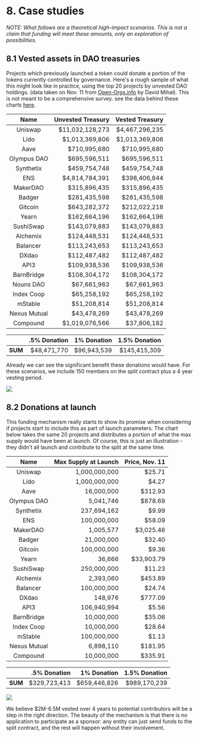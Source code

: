 # 8. Case studies

*NOTE: What follows are a theoretical high-impact scenarios. This is not a claim that funding will meet these amounts, only an exploration of possibilities.*

## 8.1 Vested assets in DAO treasuries

Projects which previously launched a token could donate a portion of the tokens currently controlled by governance. Here's a rough sample of what this might look like in practice, using the top 20 projects by unvested DAO holdings. (data taken on Nov. 11 from [Open-Orgs.info](https://openorgs.info/) by David Mihal). This is not meant to be a comprehensive survey. see the data behind these charts [here](https://docs.google.com/spreadsheets/d/1eMPxTDNB-MFYCJL61sEHNce2IvI4jeu3GcA5nAgo_g4/edit?usp=sharing). 

|     Name     | Unvested Treasury | Vested Treasury |
|:------------:| -----------------:| ---------------:|
|   Uniswap    |   $11,032,128,273 |  $4,467,296,235 |
|     Lido     |    $1,013,369,806 |  $1,013,369,806 |
|     Aave     |      $710,995,680 |    $710,995,680 |
| Olympus DAO  |      $695,596,511 |    $695,596,511 |
|  Synthetix   |      $459,754,748 |    $459,754,748 |
|     ENS      |    $4,814,784,391 |    $398,406,844 |
|   MakerDAO   |      $315,896,435 |    $315,896,435 |
|    Badger    |      $281,435,598 |    $281,435,598 |
|   Gitcoin    |      $643,282,372 |    $212,022,218 |
|    Yearn     |      $162,664,196 |    $162,664,196 |
|  SushiSwap   |      $143,079,883 |    $143,079,883 |
|   Alchemix   |      $124,448,531 |    $124,448,531 |
|   Balancer   |      $113,243,653 |    $113,243,653 |
|    DXdao     |      $112,487,482 |    $112,487,482 |
|     API3     |      $109,938,536 |    $109,938,536 |
|  BarnBridge  |      $108,304,172 |    $108,304,172 |
|  Nouns DAO   |       $67,661,963 |     $67,661,963 |
|  Index Coop  |       $65,258,192 |     $65,258,192 |
|   mStable    |       $51,208,814 |     $51,208,814 |
| Nexus Mutual |       $43,478,269 |     $43,478,269 |
|   Compound   |    $1,019,076,566 |     $37,806,182 |

|         | .5% Donation | 1% Donation | 1.5% Donation |
|:-------:| ------------:| -----------:| -------------:|
| **SUM** |  $48,471,770 | $96,943,539 |  $145,415,309 |

Already we can see the significant benefit these donations would have. For these scenarios, we include 150 members on the split contract plus a 4 year vesting period.

![](https://i.imgur.com/i3xI4bu.png)

## 8.2 Donations at launch

This funding mechanism really starts to show its promise when considering if projects start to include this as part of launch parameters. The chart below takes the same 20 projects and distributes a portion of what the max supply would have been at launch. Of course, this is just an illustration - they didn't all launch and contribute to the split at the same time.

|     Name     | Max Supply at Launch | Price, Nov. 11 |
|:------------:| --------------------:| --------------:|
|   Uniswap    |        1,000,000,000 |         $25.71 |
|     Lido     |        1,000,000,000 |          $4.27 |
|     Aave     |           16,000,000 |        $312.93 |
| Olympus DAO  |            5,041,746 |        $878.69 |
|  Synthetix   |          237,694,162 |          $9.99 |
|     ENS      |          100,000,000 |         $58.09 |
|   MakerDAO   |            1,005,577 |      $3,025.46 |
|    Badger    |           21,000,000 |         $32.40 |
|   Gitcoin    |          100,000,000 |          $9.36 |
|    Yearn     |               36,666 |     $33,903.79 |
|  SushiSwap   |          250,000,000 |         $11.23 |
|   Alchemix   |            2,393,060 |        $453.89 |
|   Balancer   |          100,000,000 |         $24.74 |
|    DXdao     |              148,976 |        $777.09 |
|     API3     |          106,940,994 |          $5.56 |
|  BarnBridge  |           10,000,000 |         $35.06 |
|  Index Coop  |           10,000,000 |         $28.64 |
|   mStable    |          100,000,000 |          $1.13 |
| Nexus Mutual |            6,898,110 |        $181.95 |
|   Compound   |           10,000,000 |        $335.91 |

|         | .5% Donation |  1% Donation | 1.5% Donation |
|:-------:| ------------:| ------------:| -------------:|
| **SUM** | $329,723,413 | $659,446,826 |  $989,170,239 |
							
![](https://i.imgur.com/glD5TVl.png)

We believe $2M-6.5M vested over 4 years to potential contributors will be a step in the right direction. The beauty of the mechanism is that there is no application to participate as a sponsor: any entity can just send funds to the split contract, and the rest will happen without their involvement.
